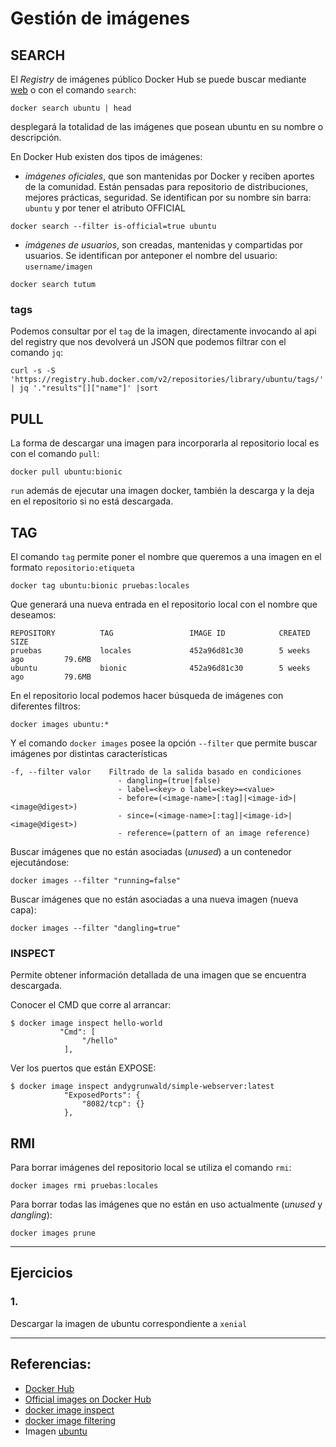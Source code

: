 # Gestión de imágenes

## SEARCH

El _Registry_ de imágenes público Docker Hub se puede buscar mediante [web](https://hub.docker.com) o con el comando `search`:

```
docker search ubuntu | head
```

desplegará la totalidad de las imágenes que posean ubuntu en su nombre o descripción.

En Docker Hub existen dos tipos de imágenes:

- *imágenes oficiales*, que son mantenidas por Docker y reciben aportes de la comunidad. Están pensadas para repositorio de distribuciones, mejores prácticas, seguridad. Se identifican por su nombre sin barra: `ubuntu` y por tener el atributo OFFICIAL

```
docker search --filter is-official=true ubuntu
```

- *imágenes de usuarios*, son creadas, mantenidas y compartidas por usuarios. Se identifican por anteponer el nombre del usuario: `username/imagen`

```
docker search tutum
```

### tags

Podemos consultar por el `tag` de la imagen, directamente invocando al api del registry que nos devolverá un JSON que podemos filtrar con el comando `jq`:

```
curl -s -S 'https://registry.hub.docker.com/v2/repositories/library/ubuntu/tags/' | jq '."results"[]["name"]' |sort
```


## PULL

La forma de descargar una imagen para incorporarla al repositorio local es con el comando `pull`:

```
docker pull ubuntu:bionic
```

`run` además de ejecutar una imagen docker, también la descarga y la deja en el repositorio si no está descargada.

## TAG

El comando `tag` permite poner el nombre que queremos a una imagen en el formato `repositorio:etiqueta`

```
docker tag ubuntu:bionic pruebas:locales
```

Que generará una nueva entrada en el repositorio local con el nombre que deseamos:

```
REPOSITORY          TAG                 IMAGE ID            CREATED             SIZE
pruebas             locales             452a96d81c30        5 weeks ago         79.6MB
ubuntu              bionic              452a96d81c30        5 weeks ago         79.6MB
```

En el repositorio local podemos hacer búsqueda de imágenes con diferentes filtros:

```
docker images ubuntu:*
```

Y el comando `docker images` posee la opción `--filter` que permite buscar imágenes por distintas características

```
-f, --filter valor    Filtrado de la salida basado en condiciones
                        - dangling=(true|false)
                        - label=<key> o label=<key>=<value>
                        - before=(<image-name>[:tag]|<image-id>|<image@digest>)
                        - since=(<image-name>[:tag]|<image-id>|<image@digest>)
                        - reference=(pattern of an image reference)
```

Buscar imágenes que no están asociadas (_unused_) a un contenedor ejecutándose:

```
docker images --filter "running=false"
```

Buscar imágenes que no están asociadas a una nueva imagen (nueva capa):

```
docker images --filter "dangling=true" 
```

### INSPECT

Permite obtener información detallada de una imagen que se encuentra descargada.

Conocer el CMD que corre al arrancar:

```
$ docker image inspect hello-world
           "Cmd": [
                "/hello"
            ],
```

Ver los puertos que están EXPOSE:

```
$ docker image inspect andygrunwald/simple-webserver:latest
            "ExposedPorts": {
                "8082/tcp": {}
            },
```

## RMI

Para borrar imágenes del repositorio local se utiliza el comando  `rmi`:

```
docker images rmi pruebas:locales
```

Para borrar todas las imágenes que no están en uso actualmente (_unused_ y _dangling_): 

```
docker images prune
``` 

---

## Ejercicios

### 1.
Descargar la imagen de ubuntu correspondiente a `xenial`

---

## Referencias:

- [Docker Hub](https://hub.docker.com)
- [Official images on Docker Hub](https://docs.docker.com/docker-hub/official_images/)
- [docker image inspect](https://docs.docker.com/engine/reference/commandline/image_inspect/)
- [docker image filtering](https://github.com/moby/moby/blob/10c0af083544460a2ddc2218f37dc24a077f7d90/docs/reference/commandline/images.md#filtering)
- Imagen [ubuntu](https://hub.docker.com/_/ubuntu)